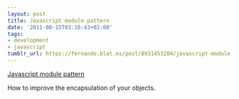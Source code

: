 ```yaml
---
layout: post
title: Javascript module pattern
date: '2011-08-15T03:16:43+02:00'
tags:
- development
- javascript
tumblr_url: https://fernando.blat.es/post/8931453204/javascript-module-pattern
---
```

[Javascript module pattern](http://stackoverflow.com/questions/2608913/how-can-i-write-reusable-javascript/2609082#2609082)  

How to improve the encapsulation of your objects.
